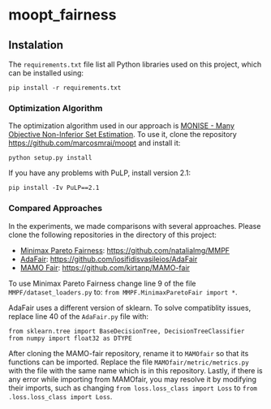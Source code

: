 # moopt_fairness


## Instalation

The `requirements.txt` file list all Python libraries used on this project, which can be installed using:

```
pip install -r requirements.txt
```

### Optimization Algorithm

The optimization algorithm used in our approach is [MONISE - Many Objective Non-Inferior Set Estimation](https://www.sciencedirect.com/science/article/abs/pii/S0377221719309282). To use it, clone the repository https://github.com/marcosmrai/moopt and install it:

```
python setup.py install 
```

If you have any problems with PuLP, install version 2.1:

```
pip install -Iv PuLP==2.1
```

### Compared Approaches

In the experiments, we made comparisons with several approaches. Please clone the following repositories in the directory of this project:

- [Minimax Pareto Fairness](http://proceedings.mlr.press/v119/martinez20a.html): https://github.com/natalialmg/MMPF
- [AdaFair](https://dl.acm.org/citation.cfm?id=3357974): https://github.com/iosifidisvasileios/AdaFair
- [MAMO Fair](https://auai.org/~w-auai/uai2021/pdf/uai2021.232.pdf): https://github.com/kirtanp/MAMO-fair

To use Minimax Pareto Fairness change line 9 of the file `MMPF/dataset_loaders.py` to: `from MMPF.MinimaxParetoFair import *`.

AdaFair uses a different version of sklearn. To solve compatiblity issues, replace line 40  of the `AdaFair.py` file with:

```
from sklearn.tree import BaseDecisionTree, DecisionTreeClassifier
from numpy import float32 as DTYPE
```

After cloning the MAMO-fair repository, rename it to `MAMOfair` so that its functions can be imported. Replace the file `MAMOfair/metric/metrics.py` with the file with the same name which is in this repository. Lastly, if there is any error while importing from MAMOfair, you may resolve it by modifying their imports, such as changing `from loss.loss_class import Loss` to `from .loss.loss_class import Loss`.